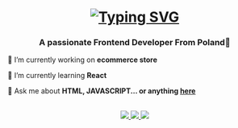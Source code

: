 <h1 align="center">
  <a href="https://git.io/typing-svg"><img src="https://readme-typing-svg.herokuapp.com?font=Mulish&weight=600&size=30&pause=2000&color=025EF7&center=true&vCenter=true&random=false&width=500&lines=Hello+I'm+Damian+Czerwinsky%F0%9F%91%8B;I'm+Frontend+Developer+%F0%9F%9A%80" alt="Typing SVG" /></a></a>
</h1>

<h3 align="center">A passionate Frontend Developer From Poland📍</h3>

<div align="left">
 
 🔭 I’m currently working on **ecommerce store**
 
 🌱 I’m currently learning **React**

💬 Ask me about **HTML, JAVASCRIPT... or anything [here](https://github.com/Damianchii/salesp07/issues)**

 </div>

<br/>

<div align="center"> 
  <a href="mailto:damianczerwinsky@gmail.com">
    <img src="https://img.shields.io/badge/Gmail-333333?style=for-the-badge&logo=gmail&logoColor=red" />
  </a>
  <a href="https://linkedin.com/in/damian-czerwinsky" target="_blank">
    <img src="https://img.shields.io/badge/LinkedIn-0077B5?style=for-the-badge&logo=linkedin&logoColor=white" target="_blank" />
  </a>
  <a href="https://Damianchii.github.io/dist/index" target="_blank">
     <img src="https://img.shields.io/badge/Portfolio-FF5722?style=for-the-badge&logo=todoist&logoColor=white" target="_blank" />
  </a>
</div>

